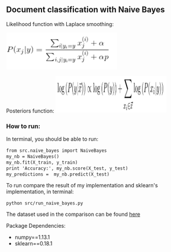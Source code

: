 ## Document classification with Naive Bayes

Likelihood function with Laplace smoothing: 

<img src="https://github.com/gogowenzhang/machine-learning-algorithms-python/blob/master/img/likelihood.png" width='300' height='100'>

Posteriors function: <img src="https://github.com/gogowenzhang/machine-learning-algorithms-python/blob/master/img/posterior.png" width='300' height='100'>



### How to run:
In terminal, you should be able to run:
```
from src.naive_bayes import NaiveBayes
my_nb = NaiveBayes()
my_nb.fit(X_train, y_train)
print 'Accuracy:', my_nb.score(X_test, y_test)
my_predictions =  my_nb.predict(X_test)
```


To run compare the result of my implementation and sklearn's implementation, in terminal: 
```
python src/run_naive_bayes.py
```

The dataset used in the comparison can be found [here](https://archive.ics.uci.edu/ml/machine-learning-databases/spambase/spambase.names)


Package Dependencies:
- numpy==1.13.1
- sklearn==0.18.1
